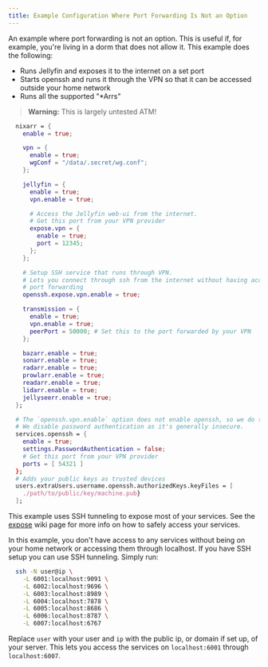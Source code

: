 ```yaml
---
title: Example Configuration Where Port Forwarding Is Not an Option
---
```


An example where port forwarding is not an option. This is useful if,
for example, you're living in a dorm that does not allow it. This
example does the following:

- Runs Jellyfin and exposes it to the internet on a set port
- Starts openssh and runs it through the VPN so that it can be accessed
  outside your home network
- Runs all the supported "*Arrs"

> **Warning:** This is largely untested ATM!

```nix {.numberLines}
  nixarr = {
    enable = true;

    vpn = {
      enable = true;
      wgConf = "/data/.secret/wg.conf";
    };

    jellyfin = {
      enable = true;
      vpn.enable = true;

      # Access the Jellyfin web-ui from the internet.
      # Get this port from your VPN provider
      expose.vpn = {
        enable = true;
        port = 12345;
      };
    };

    # Setup SSH service that runs through VPN.
    # Lets you connect through ssh from the internet without having access to
    # port forwarding
    openssh.expose.vpn.enable = true;

    transmission = {
      enable = true;
      vpn.enable = true;
      peerPort = 50000; # Set this to the port forwarded by your VPN
    };

    bazarr.enable = true;
    sonarr.enable = true;
    radarr.enable = true;
    prowlarr.enable = true;
    readarr.enable = true;
    lidarr.enable = true;
    jellyseerr.enable = true;
  };

  # The `openssh.vpn.enable` option does not enable openssh, so we do that here:
  # We disable password authentication as it's generally insecure.
  services.openssh = {
    enable = true;
    settings.PasswordAuthentication = false;
    # Get this port from your VPN provider
    ports = [ 54321 ]
  };
  # Adds your public keys as trusted devices
  users.extraUsers.username.openssh.authorizedKeys.keyFiles = [
    ./path/to/public/key/machine.pub}
  ];
```

This example uses SSH tunneling to expose most of your services. See the
[expose](/wiki/expose) wiki page for more info on how to safely access
your services.

In this example, you don't have access to any services without being on your
home network or accessing them through localhost. If you have SSH setup you
can use SSH tunneling. Simply run:

```sh
  ssh -N user@ip \
    -L 6001:localhost:9091 \
    -L 6002:localhost:9696 \
    -L 6003:localhost:8989 \
    -L 6004:localhost:7878 \
    -L 6005:localhost:8686 \
    -L 6006:localhost:8787 \
    -L 6007:localhost:6767
```

Replace `user` with your user and `ip` with the public ip, or domain if set
up, of your server. This lets you access the services on `localhost:6001`
through `localhost:6007`.
